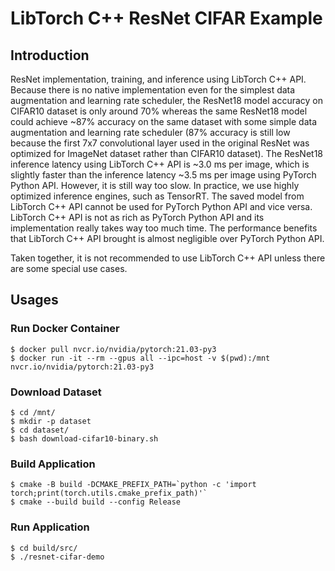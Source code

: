# LibTorch C++ ResNet CIFAR Example

## Introduction

ResNet implementation, training, and inference using LibTorch C++ API. Because there is no native implementation even for the simplest data augmentation and learning rate scheduler, the ResNet18 model accuracy on CIFAR10 dataset is only around 70% whereas the same ResNet18 model could achieve ~87% accuracy on the same dataset with some simple data augmentation and learning rate scheduler (87% accuracy is still low because the first 7x7 convolutional layer used in the original ResNet was optimized for ImageNet dataset rather than CIFAR10 dataset). The ResNet18 inference latency using LibTorch C++ API is ~3.0 ms per image, which is slightly faster than the inference latency ~3.5 ms per image using PyTorch Python API. However, it is still way too slow. In practice, we use highly optimized inference engines, such as TensorRT. The saved model from LibTorch C++ API cannot be used for PyTorch Python API and vice versa. LibTorch C++ API is not as rich as PyTorch Python API and its implementation really takes way too much time. The performance benefits that LibTorch C++ API brought is almost negligible over PyTorch Python API.

Taken together, it is not recommended to use LibTorch C++ API unless there are some special use cases.

## Usages

### Run Docker Container

```
$ docker pull nvcr.io/nvidia/pytorch:21.03-py3
$ docker run -it --rm --gpus all --ipc=host -v $(pwd):/mnt nvcr.io/nvidia/pytorch:21.03-py3
```

### Download Dataset

```
$ cd /mnt/
$ mkdir -p dataset
$ cd dataset/
$ bash download-cifar10-binary.sh
```

### Build Application

```
$ cmake -B build -DCMAKE_PREFIX_PATH=`python -c 'import torch;print(torch.utils.cmake_prefix_path)'`
$ cmake --build build --config Release
```

### Run Application

```
$ cd build/src/
$ ./resnet-cifar-demo
```
